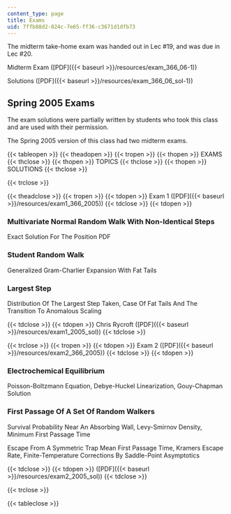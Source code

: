 ```yaml
---
content_type: page
title: Exams
uid: 7ffb88d2-024c-7e65-ff36-c3671d1dfb73
---
```


The midterm take-home exam was handed out in Lec #19, and was due in Lec #20.

Midterm Exam ([PDF]({{< baseurl >}}/resources/exam_366_06-1))

Solutions ([PDF]({{< baseurl >}}/resources/exam_366_06_sol-1))

Spring 2005 Exams
-----------------

The exam solutions were partially written by students who took this class and are used with their permission.

The Spring 2005 version of this class had two midterm exams.

{{< tableopen >}}
{{< theadopen >}}
{{< tropen >}}
{{< thopen >}}
EXAMS
{{< thclose >}}
{{< thopen >}}
TOPICS
{{< thclose >}}
{{< thopen >}}
SOLUTIONS
{{< thclose >}}

{{< trclose >}}

{{< theadclose >}}
{{< tropen >}}
{{< tdopen >}}
Exam 1 ([PDF]({{< baseurl >}}/resources/exam1_366_2005))
{{< tdclose >}}
{{< tdopen >}}


### Multivariate Normal Random Walk With Non-Identical Steps

Exact Solution For The Position PDF

### Student Random Walk

Generalized Gram-Charlier Expansion With Fat Tails

### Largest Step

Distribution Of The Largest Step Taken, Case Of Fat Tails And The Transition To Anomalous Scaling


{{< tdclose >}}
{{< tdopen >}}
Chris Rycroft ([PDF]({{< baseurl >}}/resources/exam1_2005_sol))
{{< tdclose >}}

{{< trclose >}}
{{< tropen >}}
{{< tdopen >}}
Exam 2 ([PDF]({{< baseurl >}}/resources/exam2_366_2005))
{{< tdclose >}}
{{< tdopen >}}


### Electrochemical Equilibrium

Poisson-Boltzmann Equation, Debye-Huckel Linearization, Gouy-Chapman Solution

### First Passage Of A Set Of Random Walkers

Survival Probability Near An Absorbing Wall, Levy-Smirnov Density, Minimum First Passage Time

Escape From A Symmetric Trap Mean First Passage Time, Kramers Escape Rate, Finite-Temperature Corrections By Saddle-Point Asymptotics


{{< tdclose >}}
{{< tdopen >}}
([PDF]({{< baseurl >}}/resources/exam2_2005_sol))
{{< tdclose >}}

{{< trclose >}}

{{< tableclose >}}